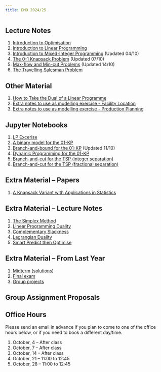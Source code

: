 ```yaml
---
title: DMO 2024/25
---
```


## Lecture Notes

1. [Introduction to Optimisation](files/01_introduction_to_optimisation.pdf)
2. [Introduction to Linear Programming](files/02_introduction_to_linear_programming.pdf)
3. [Introduction to Mixed-Integer Programming](files/03_introduction_to_mip.pdf) (Updated 04/10)
4. [The 0-1 Knapsack Problem](files/04_knapsack_problem.pdf) (Updated 07/10)
5. [Max-flow and Min-cut Problems](files/05_max_flow_min_cut.pdf) (Updated 14/10)
6. [The Travelling Salesman Problem](files/06_tsp.pdf)

## Other Material

1. [How to Take the Dual of a Linear Programme](files/dual-of-lp.pdf)
2. [Extra notes to use as modelling exercise - Facility Location](files/ex_facility_location.pdf)
3. [Extra notes to use as modelling exercise - Production Planning](files/ex_production_planning.pdf)

## Jupyter Notebooks

1. [LP Excerise](files/notebooks/lp_exercise.ipynb)
2. [A binary model for the 01-KP](files/notebooks/knapsack_mip.ipynb)
3. [Branch-and-bound for the 01-KP](files/notebooks/knapsack_bb.ipynb) (Updated 11/10)
4. [Dynamic Programming for the 01-KP](files/notebooks/knapsack_dp.ipynb)
5. [Branch-and-cut for the TSP (integer separation)](files/notebooks/tsp_integer_bc.ipynb)
6. [Branch-and-cut for the TSP (fractional separation)](files/notebooks/tsp_fracional_bc.ipynb)

## Extra Material – Papers

1. [A Knapsack Variant with Applications in Statistics](../files/papers/santini-malaguti-2023.pdf)

## Extra Material – Lecture Notes

1. [The Simplex Method](files/99a_simplex.pdf)
2. [Linear Programming Duality](files/99b_lp_duality.pdf)
3. [Complementary Slackness](files/99c_complementary_slackness.pdf)
4. [Lagrangian Duality](files/99d_lagrangian_duality.pdf)
5. [Smart Predict then Optimise](files/99e_spo.pdf)

## Extra Material – From Last Year

1. [Midterm](files/prev/midterm.pdf) ([solutions](files/prev/midterm_solutions.pdf))
2. [Final exam](files/prev/final.pdf)
3. [Group projects](files/prev/group_projects.pdf)

## Group Assignment Proposals

## Office Hours

Please send an email in advance if you plan to come to one of the office hours below, or if you need to book a different day/time.

1. October, 4 – After class
2. October, 7 – After class
3. October, 14 – After class
4. October, 21 – 11:00 to 12:45
5. October, 28 – 11:00 to 12:45
